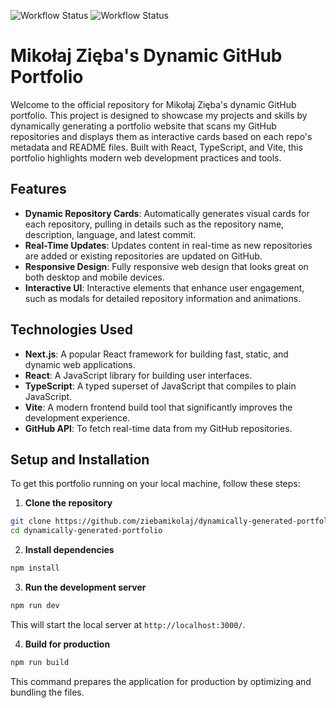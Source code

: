 ![Workflow Status](https://github.com/ziebamikolaj/dynamically-generated-portfolio/actions/workflows/conventional_commits.yml/badge.svg)
![Workflow Status](https://github.com/ziebamikolaj/dynamically-generated-portfolio/actions/workflows/main-ci.yml/badge.svg)

# Mikołaj Zięba's Dynamic GitHub Portfolio

Welcome to the official repository for Mikołaj Zięba's dynamic GitHub portfolio. This project is designed to showcase my projects and skills by dynamically generating a portfolio website that scans my GitHub repositories and displays them as interactive cards based on each repo's metadata and README files. Built with React, TypeScript, and Vite, this portfolio highlights modern web development practices and tools.

## Features

- **Dynamic Repository Cards**: Automatically generates visual cards for each repository, pulling in details such as the repository name, description, language, and latest commit.
- **Real-Time Updates**: Updates content in real-time as new repositories are added or existing repositories are updated on GitHub.
- **Responsive Design**: Fully responsive web design that looks great on both desktop and mobile devices.
- **Interactive UI**: Interactive elements that enhance user engagement, such as modals for detailed repository information and animations.

## Technologies Used

- **Next.js**: A popular React framework for building fast, static, and dynamic web applications.
- **React**: A JavaScript library for building user interfaces.
- **TypeScript**: A typed superset of JavaScript that compiles to plain JavaScript.
- **Vite**: A modern frontend build tool that significantly improves the development experience.
- **GitHub API**: To fetch real-time data from my GitHub repositories.

## Setup and Installation

To get this portfolio running on your local machine, follow these steps:

1. **Clone the repository**

```bash
git clone https://github.com/ziebamikolaj/dynamically-generated-portfolio.git
cd dynamically-generated-portfolio
```

2. **Install dependencies**

```bash
npm install
```

3. **Run the development server**

```bash
npm run dev
```

This will start the local server at `http://localhost:3000/`.

4. **Build for production**

```bash
npm run build
```

This command prepares the application for production by optimizing and bundling the files.
